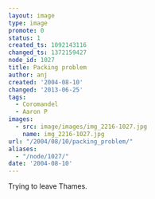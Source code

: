 ```yaml
---
layout: image
type: image
promote: 0
status: 1
created_ts: 1092143116
changed_ts: 1372159427
node_id: 1027
title: Packing problem
author: anj
created: '2004-08-10'
changed: '2013-06-25'
tags:
  - Coromandel
  - Aaron P
images:
  - src: image/images/img_2216-1027.jpg
    name: img_2216-1027.jpg
url: "/2004/08/10/packing_problem/"
aliases:
  - "/node/1027/"
date: '2004-08-10'
---
```

Trying to leave Thames.

